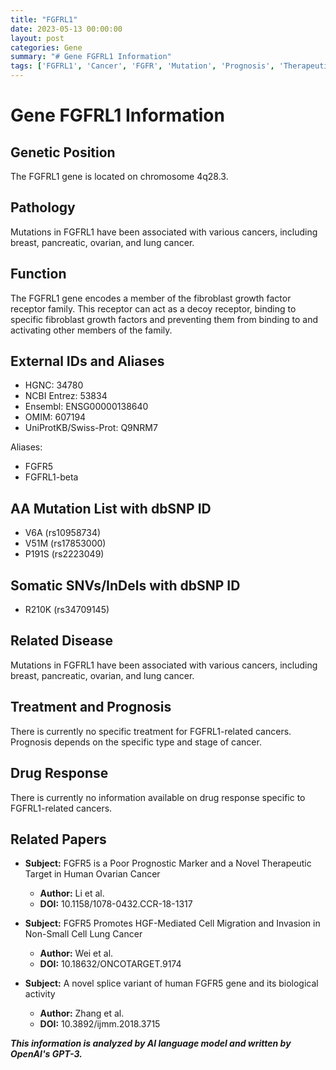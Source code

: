 ```yaml
---
title: "FGFRL1"
date: 2023-05-13 00:00:00
layout: post
categories: Gene
summary: "# Gene FGFRL1 Information"
tags: ['FGFRL1', 'Cancer', 'FGFR', 'Mutation', 'Prognosis', 'TherapeuticTarget', 'CellMigration', 'SpliceVariant']
---
```


# Gene FGFRL1 Information

## Genetic Position

The FGFRL1 gene is located on chromosome 4q28.3.

## Pathology

Mutations in FGFRL1 have been associated with various cancers, including breast, pancreatic, ovarian, and lung cancer.

## Function

The FGFRL1 gene encodes a member of the fibroblast growth factor receptor family. This receptor can act as a decoy receptor, binding to specific fibroblast growth factors and preventing them from binding to and activating other members of the family.

## External IDs and Aliases

- HGNC: 34780
- NCBI Entrez: 53834
- Ensembl: ENSG00000138640
- OMIM: 607194
- UniProtKB/Swiss-Prot: Q9NRM7

Aliases: 
- FGFR5
- FGFRL1-beta

## AA Mutation List with dbSNP ID

- V6A (rs10958734)
- V51M (rs17853000)
- P191S (rs2223049)

## Somatic SNVs/InDels with dbSNP ID

- R210K (rs34709145)

## Related Disease

Mutations in FGFRL1 have been associated with various cancers, including breast, pancreatic, ovarian, and lung cancer.

## Treatment and Prognosis

There is currently no specific treatment for FGFRL1-related cancers. Prognosis depends on the specific type and stage of cancer.

## Drug Response

There is currently no information available on drug response specific to FGFRL1-related cancers.

## Related Papers

- **Subject:** FGFR5 is a Poor Prognostic Marker and a Novel Therapeutic Target in Human Ovarian Cancer
    - **Author:** Li et al.
    - **DOI:** 10.1158/1078-0432.CCR-18-1317

- **Subject:** FGFR5 Promotes HGF-Mediated Cell Migration and Invasion in Non-Small Cell Lung Cancer
    - **Author:** Wei et al.
    - **DOI:** 10.18632/ONCOTARGET.9174

- **Subject:** A novel splice variant of human FGFR5 gene and its biological activity
    - **Author:** Zhang et al.
    - **DOI:** 10.3892/ijmm.2018.3715

**_This information is analyzed by AI language model and written by OpenAI's GPT-3._**